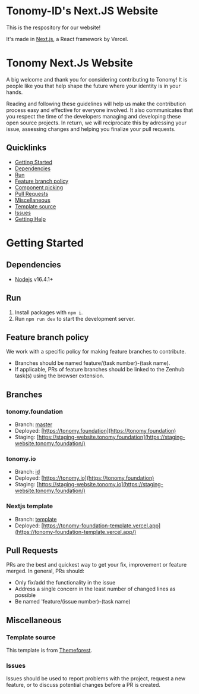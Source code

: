 # Tonomy-ID's Next.JS Website

This is the respository for our website!

It's made in [Next.js](https://nextjs.org), a React framework by Vercel.

# Tonomy Next.Js Website

A big welcome and thank you for considering contributing to Tonomy! It is people like you that help shape the future where your identity is in your hands.

Reading and following these guidelines will help us make the contribution process easy and effective for everyone involved. It also communicates that you respect the time of the developers managing and developing these open source projects. In return, we will reciprocate this by adressing your issue, assessing changes and helping you finalize your pull requests.

## Quicklinks

* [Getting Started](#getting-started)
* [Dependencies](#dependencies)
* [Run](#run)
* [Feature branch policy](#feature-branch-policy)
* [Component picking](#Component-picking)
* [Pull Requests](#pull-requests)
* [Miscellaneous](#miscellaneous)
* [Template source](#template-source)
* [Issues](#issues)
* [Getting Help](#getting-help)

# Getting Started

## Dependencies

* [Nodejs](https://nodejs.org) v16.4.1+

## Run

1. Install packages with `npm i`.
3. Run `npm run dev` to start the development server.

## Feature branch policy

We work with a specific policy for making feature branches to contribute.

* Branches should be named feature/(task number)-(task name).
* If applicable, PRs of feature branches should be linked to the Zenhub task(s) using the browser extension.

## Branches

### tonomy.foundation

* Branch: [master](https://github.com/Tonomy-Foundation/Tonomy-Foundation-Next-Website/tree/master)
* Deployed: [https://tonomy.foundation](https://tonomy.foundation)
* Staging: [https://staging-website.tonomy.foundation](https://staging-website.tonomy.foundation/)

### tonomy.io

* Branch: [id](https://github.com/Tonomy-Foundation/Tonomy-Foundation-Next-Website/tree/id)
* Deployed: [https://tonomy.io](https://tonomy.foundation)
* Staging: [https://staging-website.tonomy.io](https://staging-website.tonomy.foundation/)

### Nextjs template

* Branch: [template](https://github.com/Tonomy-Foundation/Tonomy-Foundation-Next-Website/tree/template)
* Deployed: [https://tonomy-foundation-template.vercel.app](https://tonomy-foundation-template.vercel.app/)

## Pull Requests

PRs are the best and quickest way to get your fix, improvement or feature merged. In general, PRs should:

* Only fix/add the functionality in the issue
* Address a single concern in the least number of changed lines as possible
* Be named 'feature/(issue number)-(task name)

## Miscellaneous

### Template source

This template is from [Themeforest](https://themeforest.net/item/jumpx-react-next-ai-it-startup-template/26128611).

### Issues

Issues should be used to report problems with the project, request a new feature, or to discuss potential changes before a PR is created.
